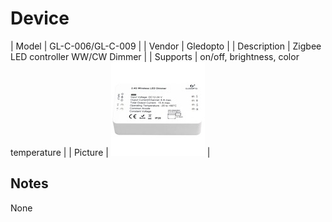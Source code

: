 
# Device

| Model | GL-C-006/GL-C-009  |
| Vendor  | Gledopto  |
| Description | Zigbee LED controller WW/CW Dimmer |
| Supports | on/off, brightness, color temperature |
| Picture | ![../images/devices/GL-C-006-GL-C-009.jpg](../images/devices/GL-C-006-GL-C-009.jpg) |

## Notes

None
